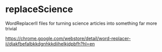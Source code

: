 # replaceScience

WordReplacerII files for turning science articles into something far more trivial

https://chrome.google.com/webstore/detail/word-replacer-ii/djakfbefalbkkdgnhkkdiihelkjdpbfh?hl=en
